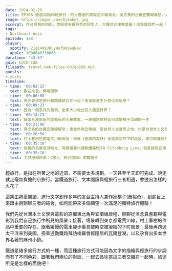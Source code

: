 ```yaml
---
date: 2024-02-26
title: EP168 鐵道X閱讀X輕旅行：村上春樹的都電荒川線風景、吳念真的台鐵宜蘭線鄉愁，與梭羅的瓦爾登湖時光 ft. 旅人的時光閱讀筆記 棋子(蕭裕奇)
image: https://imgur.com/Dj4wknF.jpg
excerpt: 在台灣島的四周，放眼望去最熟悉的陌生人，大概非菲律賓莫屬！這集讓我們一起「下樓」，拜訪這位看似熟悉、其實陌生的鄰居。
tags:
- Northeast Asia
episode: 168
player:
  spotify: 2Ig1409JDuyHufDHiwqNax
  apple: 1000646730068
duration: '43:57'
guid: GUID-168
filepath: travel-wok-files-03/ep168.mp3
guests:
- yuchi
timeline:
- time: '00:02:15'
  text: 歡迎來賓，開場閒聊
- time: '00:06:08'
  text: 為何會想將旅行和閱讀結合在一起？兩者能產生什麼化學反應？
- time: '00:09:23'
  text: 因為一個意外的發現，全家大小從此投入鐵道世界？
- time: '00:14:23'
  text: 每個台灣家庭可能都有的火車故事，一趟鐵路旅程如何改變棋子母親的一生
- time: '00:21:06'
  text: 吳念真的台鐵宜蘭線鄉愁：東北角與宜蘭線，是自然人文薈萃之地，也是台灣本土文學與電影的發祥地
- time: '00:28:56'
  text: 村上春樹的都電荒川線風景：跟著《挪威的森林》走進東京的下町風景，東京都僅存的都營路面電車
- time: '00:35:10'
  text: 梭羅的瓦爾登湖時光：麻薩諸塞州通勤鐵路MBTA Fitchburg Line，就直接從瓦爾登湖旁邊開過去？
- time: '00:35:10'
  text: 工商服務時間：《旅人．時光閱讀》書籍簡介
---
```

輕旅行，是指在所著之地的近郊，不需要太多規劃，一天甚至半天即可完成、說走就走毫無負擔的小旅行。當鐵道旅行、文本閱讀與輕旅行三者相遇，會迸出怎樣的火花？

這集由熱愛閱讀、進行文字創作多年的友台主持人兼作家棋子(蕭裕奇)，到節目上來跟主廚聊聊三者的結合，如何能帶來多個願望一次滿足的獨特旅行體驗！

我們先從台灣本土文學與電影的原鄉東北角與宜蘭線啟程，聊聊從吳念真書籍與電影到我們自己旅行中所見的風景；接著，場景轉到東京都電荒川線，村上春樹的作品中重要的存在，跟著緩慢的電車腳步看見被時空被凝結的下町風景；最後再跨過太平洋來到美國，搭乘通勤鐵路拜訪梭羅曾經隱居的瓦爾登湖，以及孕育出多本世界名著的麻州小鎮。

鐵道是諸多旅行方式的一種，而這種旅行方式可能因為文字的描繪與輕旅行的步調而有了不同色彩。跟著我們兩位的對談，一起去品味當這三者交織在一起時，旅途所見是怎樣的面貌吧！
